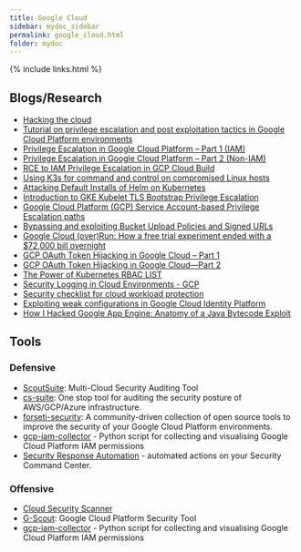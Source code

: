 ```yaml
---
title: Google Cloud
sidebar: mydoc_sidebar
permalink: google_cloud.html
folder: mydoc
---
```


{% include links.html %}

## Blogs/Research

* [Hacking the cloud](https://adsecurity.org/wp-content/uploads/2017/07/2017-DEFCON-HackingTheCloud-SteereMetcalf-Final.pdf)
* [Tutorial on privilege escalation and post exploitation tactics in Google Cloud Platform environments](https://about.gitlab.com/blog/2020/02/12/plundering-gcp-escalating-privileges-in-google-cloud-platform/)
* [Privilege Escalation in Google Cloud Platform – Part 1 (IAM)](https://rhinosecuritylabs.com/gcp/privilege-escalation-google-cloud-platform-part-1/)
* [Privilege Escalation in Google Cloud Platform – Part 2 (Non-IAM)](https://rhinosecuritylabs.com/cloud-security/privilege-escalation-google-cloud-platform-part-2/)
* [RCE to IAM Privilege Escalation in GCP Cloud Build](https://rhinosecuritylabs.com/gcp/iam-privilege-escalation-gcp-cloudbuild/)
* [Using K3s for command and control on compromised Linux hosts](https://blog.christophetd.fr/using-k3s-for-command-and-control-on-compromised-linux-hosts/)
* [Attacking Default Installs of Helm on Kubernetes](https://blog.ropnop.com/attacking-default-installs-of-helm-on-kubernetes/)
* [Introduction to GKE Kubelet TLS Bootstrap Privilege Escalation](https://rhinosecuritylabs.com/cloud-security/kubelet-tls-bootstrap-privilege-escalation/)
* [Google Cloud Platform (GCP) Service Account-based Privilege Escalation paths](https://www.praetorian.com/blog/google-cloud-platform-gcp-service-account-based-privilege-escalation-paths)
* [Bypassing and exploiting Bucket Upload Policies and Signed URLs](https://labs.detectify.com/2018/08/02/bypassing-exploiting-bucket-upload-policies-signed-urls/)
* [Google Cloud (over)Run: How a free trial experiment ended with a $72,000 bill overnight](https://www.theregister.com/AMP/2020/12/10/google_cloud_over_run/)
* [GCP OAuth Token Hijacking in Google Cloud – Part 1](https://www.netskope.com/blog/gcp-oauth-token-hijacking-in-google-cloud-part-1)
* [GCP OAuth Token Hijacking in Google Cloud—Part 2](https://www.netskope.com/blog/gcp-oauth-token-hijacking-in-google-cloud-part-2)
* [The Power of Kubernetes RBAC LIST](https://darkbit.io/blog/the-power-of-kubernetes-rbac-list)
* [Security Logging in Cloud Environments - GCP](https://www.marcolancini.it/2021/blog-security-logging-cloud-environments-gcp/)
* [Security checklist for cloud workload protection](https://www.paloaltonetworks.com/apps/pan/public/downloadResource?pagePath=/content/pan/en_US/resources/datasheets/prisma-cloud-native-security-checklist-ds)
* [Exploiting weak configurations in Google Cloud Identity Platform](https://blog.appsecco.com/exploiting-weak-configurations-in-google-identity-platform-cbddbd0e71e3)
* [How I Hacked Google App Engine: Anatomy of a Java Bytecode Exploit](https://blog.polybdenum.com/2021/05/05/how-i-hacked-google-app-engine-anatomy-of-a-java-bytecode-exploit.html)


## Tools

### Defensive

* [ScoutSuite](https://github.com/nccgroup/ScoutSuite): Multi-Cloud Security Auditing Tool
* [cs-suite](https://github.com/SecurityFTW/cs-suite): One stop tool for auditing the security posture of AWS/GCP/Azure infrastructure.
* [forseti-security](https://github.com/GoogleCloudPlatform/forseti-security): A community-driven collection of open source tools to improve the security of your Google Cloud Platform environments.
* [gcp-iam-collector](https://github.com/marcin-kolda/gcp-iam-collector) - Python script for collecting and visualising Google Cloud Platform IAM permissions
* [Security Response Automation](https://github.com/GoogleCloudPlatform/security-response-automation) - automated actions on your Security Command Center.

### Offensive

* [Cloud Security Scanner](https://cloud.google.com/security-scanner/)
* [G-Scout](https://github.com/nccgroup/G-Scout): Google Cloud Platform Security Tool
* [gcp-iam-collector](https://github.com/marcin-kolda/gcp-iam-collector) - Python script for collecting and visualising Google Cloud Platform IAM permissions
